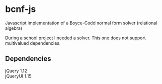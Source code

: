 # bcnf-js
Javascript implementation of a Boyce-Codd normal form solver (relational algebra)

During a school project I needed a solver. This one does not support multivalued dependencies.

## Dependencies
jQuery 1.12  
jQueryUI 1.15
